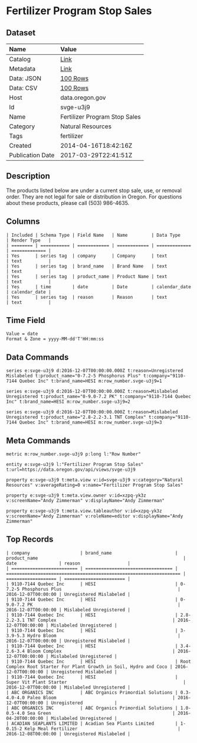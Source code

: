 # Fertilizer Program Stop Sales

## Dataset

| Name | Value |
| :--- | :---- |
| Catalog | [Link](https://catalog.data.gov/dataset/fertilizer-program-stop-sales-9e74d) |
| Metadata | [Link](https://data.oregon.gov/api/views/svge-u3j9) |
| Data: JSON | [100 Rows](https://data.oregon.gov/api/views/svge-u3j9/rows.json?max_rows=100) |
| Data: CSV | [100 Rows](https://data.oregon.gov/api/views/svge-u3j9/rows.csv?max_rows=100) |
| Host | data.oregon.gov |
| Id | svge-u3j9 |
| Name | Fertilizer Program Stop Sales |
| Category | Natural Resources |
| Tags | fertilizer |
| Created | 2014-04-16T18:42:16Z |
| Publication Date | 2017-03-29T22:41:51Z |

## Description

The products listed below are under a current stop sale, use, or removal order. They are not legal for sale or distribution in Oregon. For questions about these products, please call (503) 986-4635.

## Columns

```ls
| Included | Schema Type | Field Name   | Name         | Data Type     | Render Type   |
| ======== | =========== | ============ | ============ | ============= | ============= |
| Yes      | series tag  | company      | Company      | text          | text          |
| Yes      | series tag  | brand_name   | Brand Name   | text          | text          |
| Yes      | series tag  | product_name | Product Name | text          | text          |
| Yes      | time        | date         | Date         | calendar_date | calendar_date |
| Yes      | series tag  | reason       | Reason       | text          | text          |
```

## Time Field

```ls
Value = date
Format & Zone = yyyy-MM-dd'T'HH:mm:ss
```

## Data Commands

```ls
series e:svge-u3j9 d:2016-12-07T00:00:00.000Z t:reason=Unregistered Mislabeled t:product_name="0-7.2-5 Phosphorus Plus" t:company="9110-7144 Quebec Inc" t:brand_name=HESI m:row_number.svge-u3j9=1

series e:svge-u3j9 d:2016-12-07T00:00:00.000Z t:reason=Mislabeled Unregistered t:product_name="0-9.0-7.2 PK" t:company="9110-7144 Quebec Inc" t:brand_name=HESI m:row_number.svge-u3j9=2

series e:svge-u3j9 d:2016-12-07T00:00:00.000Z t:reason=Mislabeled Unregistered t:product_name="2.8-2.2-3.1 TNT Complex" t:company="9110-7144 Quebec Inc" t:brand_name=HESI m:row_number.svge-u3j9=3
```

## Meta Commands

```ls
metric m:row_number.svge-u3j9 p:long l:"Row Number"

entity e:svge-u3j9 l:"Fertilizer Program Stop Sales" t:url=https://data.oregon.gov/api/views/svge-u3j9

property e:svge-u3j9 t:meta.view v:id=svge-u3j9 v:category="Natural Resources" v:averageRating=0 v:name="Fertilizer Program Stop Sales"

property e:svge-u3j9 t:meta.view.owner v:id=xzpq-yk3z v:screenName="Andy Zimmerman" v:displayName="Andy Zimmerman"

property e:svge-u3j9 t:meta.view.tableauthor v:id=xzpq-yk3z v:screenName="Andy Zimmerman" v:roleName=editor v:displayName="Andy Zimmerman"
```

## Top Records

```ls
| company                   | brand_name                        | product_name                                                       | date                | reason                  | 
| ========================= | ================================= | ================================================================== | =================== | ======================= | 
| 9110-7144 Quebec Inc      | HESI                              | 0-7.2-5 Phosphorus Plus                                            | 2016-12-07T00:00:00 | Unregistered Mislabeled | 
| 9110-7144 Quebec Inc      | HESI                              | 0-9.0-7.2 PK                                                       | 2016-12-07T00:00:00 | Mislabeled Unregistered | 
| 9110-7144 Quebec Inc      | HESI                              | 2.8-2.2-3.1 TNT Complex                                            | 2016-12-07T00:00:00 | Mislabeled Unregistered | 
| 9110-7144 Quebec Inc      | HESI                              | 3-3.9-5.3 Hydro Bloom                                              | 2016-12-07T00:00:00 | Unregistered Mislabeled | 
| 9110-7144 Quebec Inc      | HESI                              | 3.4-2.6-3.4 Bloom Complex                                          | 2016-12-07T00:00:00 | Mislabeled Unregistered | 
| 9110-7144 Quebec Inc      | HESI                              | Root Complex Root Starter For Plant Growth in Soil, Hydro and Coco | 2016-12-07T00:00:00 | Unregistered Mislabeled | 
| 9110-7144 Quebec Inc      | HESI                              | Super Vit Plant Starter                                            | 2016-12-07T00:00:00 | Mislabeled Unregistered | 
| ABC ORGANICS INC          | ABC Organics Primordial Solutions | 0.3-4.0-4.0 Paleo Bloom                                            | 2016-12-07T00:00:00 | Unregistered            | 
| ABC ORGANICS INC          | ABC Organics Primordial Solutions | 1.0-0.5-4.0 Sea Green                                              | 2016-04-20T00:00:00 | Mislabeled Unregistered | 
| ACADIAN SEAPLANTS LIMITED | Acadian Sea Plants Limited        | 1-0.15-2 Kelp Meal Fertilizer                                      | 2016-12-08T00:00:00 | Unregistered Mislabeled | 
```